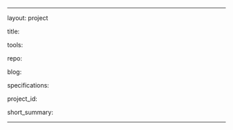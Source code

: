 <!--- front matter templete --->

---
<!-- Default to using layout: project -->
layout: project

<!-- Name of project -->
title:

<!-- Programming languages, frameworks, test tools, libraries, etc. -->
tools: 

<!-- Link to project's GitHub repo -->
repo: 

<!-- Link to project's blog, which is usually a reflection post. -->
blog:

<!-- Link to project specifications/ guidelines if it is used. -->
specifications: 

<!-- Project id that could be used to reference posts from blog -->
project_id:

<!-- Provide an EXTREMEMLY eye-catcher summary; this is viewed on Portfolio.html page. If left empty, it will automatically grab an excerpt. -->
short_summary:

---